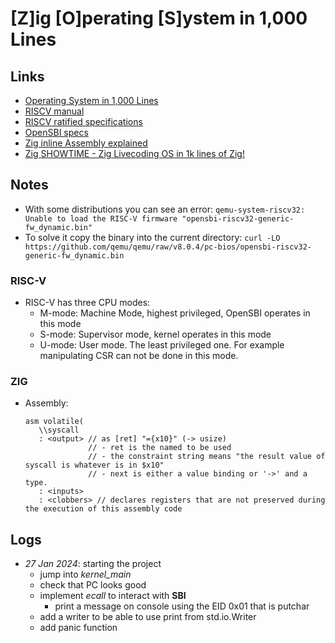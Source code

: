 #  [Z]ig [O]perating [S]ystem in 1,000 Lines 

## Links
- [Operating System in 1,000 Lines](https://operating-system-in-1000-lines.vercel.app/en/)
- [RISCV manual](https://riscv-software-src.github.io/riscv-unified-db/manual/html/isa/20240411/chapters/intro.html)
- [RISCV ratified specifications](https://riscv.org/specifications/ratified/)
- [OpenSBI specs](https://www.scs.stanford.edu/~zyedidia/docs/riscv/riscv-sbi.pdf)
- [Zig inline Assembly explained](https://github.com/ziglang/zig/blob/master/doc/langref/Assembly%20Syntax%20Explained.zig)
- [Zig SHOWTIME - Zig Livecoding OS in 1k lines of Zig!](https://www.youtube.com/live/eAM9ol7W2w8?si=ppRmLGOx6j1YUsol)

## Notes

- With some distributions you can see an error: `qemu-system-riscv32: Unable to load the RISC-V firmware "opensbi-riscv32-generic-fw_dynamic.bin"`
- To solve it copy the binary into the current directory: `curl -LO https://github.com/qemu/qemu/raw/v8.0.4/pc-bios/opensbi-riscv32-generic-fw_dynamic.bin`

### RISC-V
- RISC-V has three CPU modes:
  - M-mode: Machine Mode, highest privileged, OpenSBI operates in this mode
  - S-mode: Supervisor mode, kernel operates in this mode
  - U-mode: User mode. The least privileged one. For example manipulating CSR can not be done in this mode.

### ZIG
- Assembly:
   ```zig
   asm volatile(
      \\syscall
      : <output> // as [ret] "={x10}" (-> usize)
                 // - ret is the named to be used
                 // - the constraint string means "the result value of syscall is whatever is in $x10"
                 // - next is either a value binding or '->' and a type.
      : <inputs>
      : <clobbers> // declares registers that are not preserved during the execution of this assembly code
   ```

## Logs
- *27 Jan 2024*: starting the project
  - jump into *kernel_main*
  - check that PC looks good
  - implement *ecall* to interact with **SBI**
    - print a message on console using the EID 0x01 that is putchar 
  - add a writer to be able to use print from std.io.Writer
  - add panic function
